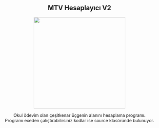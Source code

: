 <div align="center">
<h2>MTV Hesaplayıcı V2</></h2>
</div>

<div align="center" width="50">

<img src="https://giffiles.alphacoders.com/377/3772.gif" width="300"/>

</div>

<div align="center">

Okul ödevim olan çeşitkenar üçgenin alanını hesaplama programı. <br>
 Programı exeden çalıştırabilirsiniz kodlar ise source klasöründe bulunuyor.

